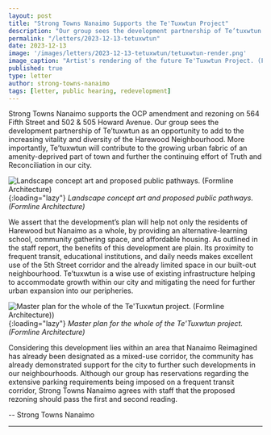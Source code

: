 ```yaml
---
layout: post
title: "Strong Towns Nanaimo Supports the Te'Tuxwtun Project"
description: "Our group sees the development partnership of Te’tuxwtun as an opportunity to add to the increasing vitality and diversity of the Harewood Neighbourhood." 
permalink: "/letters/2023-12-13-tetuxwtun"
date: 2023-12-13
image: '/images/letters/2023-12-13-tetuxwtun/tetuxwtun-render.png'
image_caption: "Artist's rendering of the future Te'Tuxwtun Project. (Formline Architecture)"
published: true
type: letter
author: strong-towns-nanaimo
tags: [letter, public hearing, redevelopment]
---
```


Strong Towns Nanaimo supports the OCP amendment and rezoning on 564 Fifth Street and 502 & 505 Howard Avenue. Our group sees the development partnership of Te’tuxwtun as an opportunity to add to the increasing vitality and diversity of the Harewood Neighbourhood. More importantly, Te’tuxwtun will contribute to the growing urban fabric of an amenity-deprived part of town and further the continuing effort of Truth and Reconciliation in our city. 

![Landscape concept art and proposed public pathways. (Formline Architecture)]({{site.baseurl}}/images/letters/2023-12-13-tetuxwtun/tetuxwtun-landscape-concept.png){:loading="lazy"}
*Landscape concept art and proposed public pathways. (Formline Architecture)*

We assert that the development’s plan will help not only the residents of Harewood but Nanaimo as a whole, by providing an alternative-learning school, community gathering space, and affordable housing. As outlined in the staff report, the benefits of this development are plain. Its proximity to frequent transit, educational institutions, and daily needs makes excellent use of the 5th Street corridor and the already limited space in our built-out neighbourhood. Te’tuxwtun is a wise use of existing infrastructure helping to accommodate growth within our city and mitigating the need for further urban expansion into our peripheries. 

![Master plan for the whole of the Te'Tuxwtun project. (Formline Architecture))]({{site.baseurl}}/images/letters/2023-12-13-tetuxwtun/tetuxwtun-master-plan.png){:loading="lazy"}
*Master plan for the whole of the Te'Tuxwtun project. (Formline Architecture)*

Considering this development lies within an area that Nanaimo Reimagined has already been designated as a mixed-use corridor, the community has already demonstrated support for the city to further such developments in our neighbourhoods. Although our group has reservations regarding the extensive parking requirements being imposed on a frequent transit corridor, Strong Towns Nanaimo agrees with staff that the proposed rezoning should pass the first and second reading.

-- Strong Towns Nanaimo

***